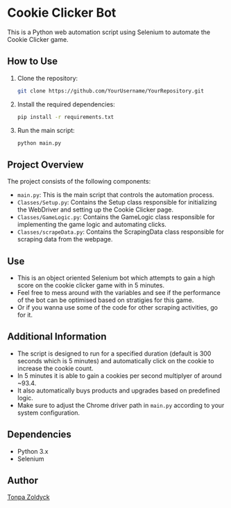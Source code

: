 # Cookie Clicker Bot

This is a Python web automation script using Selenium to automate the Cookie Clicker game.

## How to Use

1. Clone the repository:
   ```bash
   git clone https://github.com/YourUsername/YourRepository.git
   ```

2. Install the required dependencies:
   ```bash
   pip install -r requirements.txt
   ```

3. Run the main script:
   ```bash
   python main.py
   ```

## Project Overview

The project consists of the following components:

- `main.py`: This is the main script that controls the automation process.
- `Classes/Setup.py`: Contains the Setup class responsible for initializing the WebDriver and setting up the Cookie Clicker page.
- `Classes/GameLogic.py`: Contains the GameLogic class responsible for implementing the game logic and automating clicks.
- `Classes/scrapeData.py`: Contains the ScrapingData class responsible for scraping data from the webpage.

## Use
- This is an object oriented Selenium bot which attempts to gain a high score on the cookie clicker game with in 5 minutes.
- Feel free to mess around with the variables and see if the performance of the bot can be optimised based on stratigies for this game.
- Or if you wanna use some of the code for other scraping activities, go for it.

## Additional Information

- The script is designed to run for a specified duration (default is 300 seconds which is 5 minutes) and automatically click on the cookie to increase the cookie count.
- In 5 minutes it is able to gain a cookies per second multiplyer of around ~93.4. 
- It also automatically buys products and upgrades based on predefined logic.
- Make sure to adjust the Chrome driver path in `main.py` according to your system configuration.

## Dependencies

- Python 3.x
- Selenium

## Author

[Tonpa Zoldyck]([https://github.com/YourUsername](https://github.com/TonpaZoldyck))
